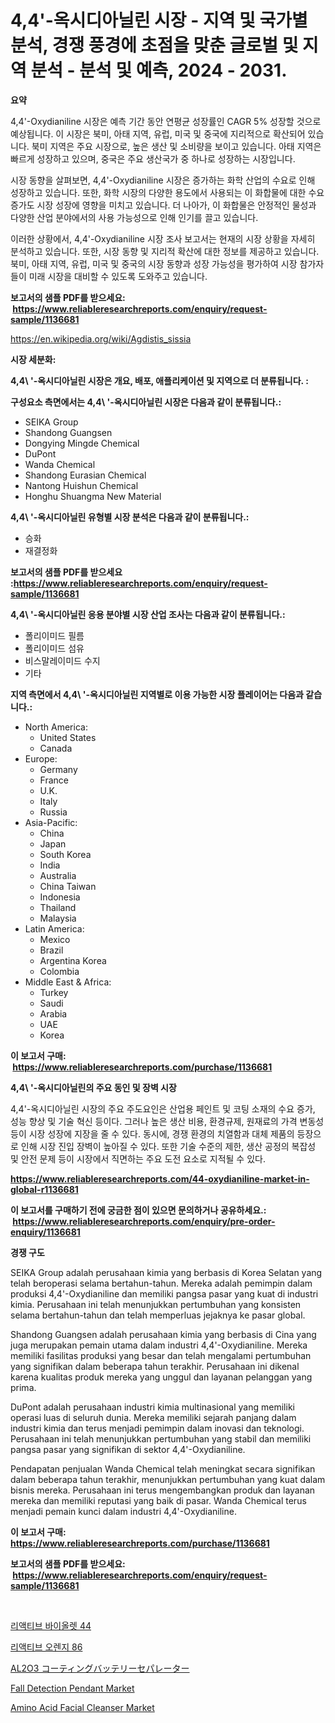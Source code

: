 <p><h1>4,4'-옥시디아닐린 시장 - 지역 및 국가별 분석, 경쟁 풍경에 초점을 맞춘 글로벌 및 지역 분석 - 분석 및 예측, 2024 - 2031.</h1></p><p><strong>요약</strong></p>
<p><p>4,4'-Oxydianiline 시장은 예측 기간 동안 연평균 성장률인 CAGR 5% 성장할 것으로 예상됩니다. 이 시장은 북미, 아태 지역, 유럽, 미국 및 중국에 지리적으로 확산되어 있습니다. 북미 지역은 주요 시장으로, 높은 생산 및 소비량을 보이고 있습니다. 아태 지역은 빠르게 성장하고 있으며, 중국은 주요 생산국가 중 하나로 성장하는 시장입니다.</p><p>시장 동향을 살펴보면, 4,4'-Oxydianiline 시장은 증가하는 화학 산업의 수요로 인해 성장하고 있습니다. 또한, 화학 시장의 다양한 용도에서 사용되는 이 화합물에 대한 수요 증가도 시장 성장에 영향을 미치고 있습니다. 더 나아가, 이 화합물은 안정적인 물성과 다양한 산업 분야에서의 사용 가능성으로 인해 인기를 끌고 있습니다.</p><p>이러한 상황에서, 4,4'-Oxydianiline 시장 조사 보고서는 현재의 시장 상황을 자세히 분석하고 있습니다. 또한, 시장 동향 및 지리적 확산에 대한 정보를 제공하고 있습니다. 북미, 아태 지역, 유럽, 미국 및 중국의 시장 동향과 성장 가능성을 평가하여 시장 참가자들이 미래 시장을 대비할 수 있도록 도와주고 있습니다.</p></p>
<p><strong>보고서의 샘플 PDF를 받으세요: &nbsp;<a href="https://www.reliableresearchreports.com/enquiry/request-sample/1136681">https://www.reliableresearchreports.com/enquiry/request-sample/1136681</a></strong></p>
<p><a href="https://en.wikipedia.org/wiki/Agdistis_sissia">https://en.wikipedia.org/wiki/Agdistis_sissia</a></p>
<p><strong>시장 세분화:</strong></p>
<p><strong> 4,4\ '-옥시디아닐린 시장은 개요, 배포, 애플리케이션 및 지역으로 더 분류됩니다. :</strong></p>
<p><strong>구성요소 측면에서는 4,4\ '-옥시디아닐린 시장은 다음과 같이 분류됩니다.:</strong></p>
<p><ul><li>SEIKA Group</li><li>Shandong Guangsen</li><li>Dongying Mingde Chemical</li><li>DuPont</li><li>Wanda Chemical</li><li>Shandong Eurasian Chemical</li><li>Nantong Huishun Chemical</li><li>Honghu Shuangma New Material</li></ul></p>
<p><strong> 4,4\ '-옥시디아닐린 유형별 시장 분석은 다음과 같이 분류됩니다.:</strong></p>
<p><ul><li>승화</li><li>재결정화</li></ul></p>
<p><strong>보고서의 샘플 PDF를 받으세요 :<a href="https://www.reliableresearchreports.com/enquiry/request-sample/1136681">https://www.reliableresearchreports.com/enquiry/request-sample/1136681</a></strong></p>
<p><strong> 4,4\ '-옥시디아닐린 응용 분야별 시장 산업 조사는 다음과 같이 분류됩니다.:</strong></p>
<p><ul><li>폴리이미드 필름</li><li>폴리이미드 섬유</li><li>비스말레이미드 수지</li><li>기타</li></ul></p>
<p><strong>지역 측면에서 4,4\ '-옥시디아닐린 지역별로 이용 가능한 시장 플레이어는 다음과 같습니다.:</strong></p>
<p><ul>
    <li>
        North America:
        <ul>
            <li>United States</li>
            <li>Canada</li>
        </ul>
    </li>
    <li>
        Europe:
        <ul>
            <li>Germany</li>
            <li>France</li>
            <li>U.K.</li>
            <li>Italy</li>
            <li>Russia</li>
        </ul>
    </li>
    <li>
        Asia-Pacific:
        <ul>
            <li>China</li>
            <li>Japan</li>
            <li>South Korea</li>
            <li>India</li>
            <li>Australia</li>
            <li>China Taiwan</li>
            <li>Indonesia</li>
            <li>Thailand</li>
            <li>Malaysia</li>
        </ul>
    </li>
    <li>
        Latin America:
        <ul>
            <li>Mexico</li>
            <li>Brazil</li>
            <li>Argentina Korea</li>
            <li>Colombia</li>
        </ul>
    </li>
    <li>
        Middle East & Africa:
        <ul>
            <li>Turkey</li>
            <li>Saudi</li>
            <li>Arabia</li>
            <li>UAE</li>
            <li>Korea</li>
        </ul>
    </li>
    </ul></p>
<p><strong>이 보고서 구매: &nbsp;<a href="https://www.reliableresearchreports.com/purchase/1136681">https://www.reliableresearchreports.com/purchase/1136681</a></strong></p>
<p><strong>4,4\ '-옥시디아닐린의 주요 동인 및 장벽 시장</strong></p>
<p><p>4,4'-옥시디아닐린 시장의 주요 주도요인은 산업용 페인트 및 코팅 소재의 수요 증가, 성능 향상 및 기술 혁신 등이다. 그러나 높은 생산 비용, 환경규제, 원재료의 가격 변동성 등이 시장 성장에 지장을 줄 수 있다. 동시에, 경쟁 환경의 치열함과 대체 제품의 등장으로 인해 시장 진입 장벽이 높아질 수 있다. 또한 기술 수준의 제한, 생산 공정의 복잡성 및 안전 문제 등이 시장에서 직면하는 주요 도전 요소로 지적될 수 있다.</p></p>
<p><strong><a href="https://www.reliableresearchreports.com/44-oxydianiline-market-in-global-r1136681">https://www.reliableresearchreports.com/44-oxydianiline-market-in-global-r1136681</a></strong></p>
<p><strong>이 보고서를 구매하기 전에 궁금한 점이 있으면 문의하거나 공유하세요.: &nbsp;<a href="https://www.reliableresearchreports.com/enquiry/pre-order-enquiry/1136681">https://www.reliableresearchreports.com/enquiry/pre-order-enquiry/1136681</a></strong></p>
<p><strong>경쟁 구도</strong></p>
<p><p>SEIKA Group adalah perusahaan kimia yang berbasis di Korea Selatan yang telah beroperasi selama bertahun-tahun. Mereka adalah pemimpin dalam produksi 4,4'-Oxydianiline dan memiliki pangsa pasar yang kuat di industri kimia. Perusahaan ini telah menunjukkan pertumbuhan yang konsisten selama bertahun-tahun dan telah memperluas jejaknya ke pasar global.</p><p>Shandong Guangsen adalah perusahaan kimia yang berbasis di Cina yang juga merupakan pemain utama dalam industri 4,4'-Oxydianiline. Mereka memiliki fasilitas produksi yang besar dan telah mengalami pertumbuhan yang signifikan dalam beberapa tahun terakhir. Perusahaan ini dikenal karena kualitas produk mereka yang unggul dan layanan pelanggan yang prima.</p><p>DuPont adalah perusahaan industri kimia multinasional yang memiliki operasi luas di seluruh dunia. Mereka memiliki sejarah panjang dalam industri kimia dan terus menjadi pemimpin dalam inovasi dan teknologi. Perusahaan ini telah menunjukkan pertumbuhan yang stabil dan memiliki pangsa pasar yang signifikan di sektor 4,4'-Oxydianiline.</p><p>Pendapatan penjualan Wanda Chemical telah meningkat secara signifikan dalam beberapa tahun terakhir, menunjukkan pertumbuhan yang kuat dalam bisnis mereka. Perusahaan ini terus mengembangkan produk dan layanan mereka dan memiliki reputasi yang baik di pasar. Wanda Chemical terus menjadi pemain kunci dalam industri 4,4'-Oxydianiline.</p></p>
<p><strong>이 보고서 구매: &nbsp; <a href="https://www.reliableresearchreports.com/purchase/1136681">https://www.reliableresearchreports.com/purchase/1136681</a></strong></p>
<p><strong>보고서의 샘플 PDF를 받으세요: &nbsp;<a href="https://www.reliableresearchreports.com/enquiry/request-sample/1136681">https://www.reliableresearchreports.com/enquiry/request-sample/1136681</a></strong><strong></strong></p>
<p>&nbsp;</p>
<p><p><a href="https://github.com/johneahan44556754/Market-Research-Report-List-1/blob/main/8264824154410.md">리액티브 바이올렛 44</a></p><p><a href="https://github.com/rahat-gis/Market-Research-Report-List-1/blob/main/7670856154409.md">리액티브 오렌지 86</a></p><p><a href="https://github.com/AaronVargas43/Market-Research-Report-List-2/blob/main/9249652145874.md">AL2O3 コーティングバッテリーセパレーター</a></p><p><a href="https://github.com/YashRP12/Market-Research-Report-List-5/blob/main/fall-detection-pendant-market.md">Fall Detection Pendant Market</a></p><p><a href="https://github.com/Gilanghao0/Market-Research-Report-List-1/blob/main/amino-acid-facial-cleanser-market.md">Amino Acid Facial Cleanser Market</a></p></p>